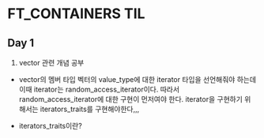 # FT_CONTAINERS TIL

## Day 1

1.	vector 관련 개념 공부

-	vector의 멤버 타입
	벡터의 value_type에 대한 iterator 타입을 선언해줘야 하는데 이때 iterator는 random_access_iterator이다.
	따라서 random_access_iterator에 대한 구현이 먼저여야 한다. iterator을 구현하기 위해서는 iterators_traits를 구현해야한다,,,

-	iterators_traits이란?
	